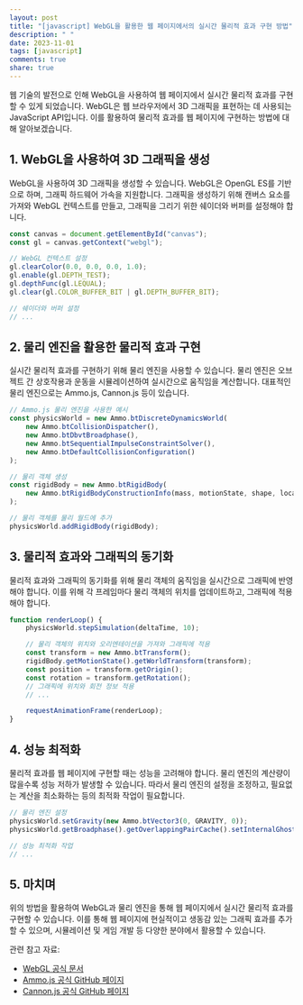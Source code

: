 ```yaml
---
layout: post
title: "[javascript] WebGL을 활용한 웹 페이지에서의 실시간 물리적 효과 구현 방법"
description: " "
date: 2023-11-01
tags: [javascript]
comments: true
share: true
---
```


웹 기술의 발전으로 인해 WebGL을 사용하여 웹 페이지에서 실시간 물리적 효과를 구현할 수 있게 되었습니다. WebGL은 웹 브라우저에서 3D 그래픽을 표현하는 데 사용되는 JavaScript API입니다. 이를 활용하여 물리적 효과를 웹 페이지에 구현하는 방법에 대해 알아보겠습니다.

## 1. WebGL을 사용하여 3D 그래픽을 생성

WebGL을 사용하여 3D 그래픽을 생성할 수 있습니다. WebGL은 OpenGL ES를 기반으로 하며, 그래픽 하드웨어 가속을 지원합니다. 그래픽을 생성하기 위해 캔버스 요소를 가져와 WebGL 컨텍스트를 만들고, 그래픽을 그리기 위한 쉐이더와 버퍼를 설정해야 합니다.

```javascript
const canvas = document.getElementById("canvas");
const gl = canvas.getContext("webgl");

// WebGL 컨텍스트 설정
gl.clearColor(0.0, 0.0, 0.0, 1.0);
gl.enable(gl.DEPTH_TEST);
gl.depthFunc(gl.LEQUAL);
gl.clear(gl.COLOR_BUFFER_BIT | gl.DEPTH_BUFFER_BIT);

// 쉐이더와 버퍼 설정
// ...
```

## 2. 물리 엔진을 활용한 물리적 효과 구현

실시간 물리적 효과를 구현하기 위해 물리 엔진을 사용할 수 있습니다. 물리 엔진은 오브젝트 간 상호작용과 운동을 시뮬레이션하여 실시간으로 움직임을 계산합니다. 대표적인 물리 엔진으로는 Ammo.js, Cannon.js 등이 있습니다.

```javascript
// Ammo.js 물리 엔진을 사용한 예시
const physicsWorld = new Ammo.btDiscreteDynamicsWorld(
    new Ammo.btCollisionDispatcher(),
    new Ammo.btDbvtBroadphase(),
    new Ammo.btSequentialImpulseConstraintSolver(),
    new Ammo.btDefaultCollisionConfiguration()
);

// 물리 객체 생성
const rigidBody = new Ammo.btRigidBody(
    new Ammo.btRigidBodyConstructionInfo(mass, motionState, shape, localInertia)
);

// 물리 객체를 물리 월드에 추가
physicsWorld.addRigidBody(rigidBody);
```

## 3. 물리적 효과와 그래픽의 동기화

물리적 효과와 그래픽의 동기화를 위해 물리 객체의 움직임을 실시간으로 그래픽에 반영해야 합니다. 이를 위해 각 프레임마다 물리 객체의 위치를 업데이트하고, 그래픽에 적용해야 합니다.

```javascript
function renderLoop() {
    physicsWorld.stepSimulation(deltaTime, 10);

    // 물리 객체의 위치와 오리엔테이션을 가져와 그래픽에 적용
    const transform = new Ammo.btTransform();
    rigidBody.getMotionState().getWorldTransform(transform);
    const position = transform.getOrigin();
    const rotation = transform.getRotation();
    // 그래픽에 위치와 회전 정보 적용
    // ...

    requestAnimationFrame(renderLoop);
}
```

## 4. 성능 최적화

물리적 효과를 웹 페이지에 구현할 때는 성능을 고려해야 합니다. 물리 엔진의 계산량이 많을수록 성능 저하가 발생할 수 있습니다. 따라서 물리 엔진의 설정을 조정하고, 필요없는 계산을 최소화하는 등의 최적화 작업이 필요합니다.

```javascript
// 물리 엔진 설정
physicsWorld.setGravity(new Ammo.btVector3(0, GRAVITY, 0));
physicsWorld.getBroadphase().getOverlappingPairCache().setInternalGhostPairCallback(new Ammo.btGhostPairCallback());

// 성능 최적화 작업
// ...
```

## 5. 마치며

위의 방법을 활용하여 WebGL과 물리 엔진을 통해 웹 페이지에서 실시간 물리적 효과를 구현할 수 있습니다. 이를 통해 웹 페이지에 현실적이고 생동감 있는 그래픽 효과를 추가할 수 있으며, 시뮬레이션 및 게임 개발 등 다양한 분야에서 활용할 수 있습니다.

관련 참고 자료:
- [WebGL 공식 문서](https://developer.mozilla.org/en-US/docs/Web/API/WebGL_API)
- [Ammo.js 공식 GitHub 페이지](https://github.com/kripken/ammo.js/)
- [Cannon.js 공식 GitHub 페이지](https://github.com/schteppe/cannon.js/)